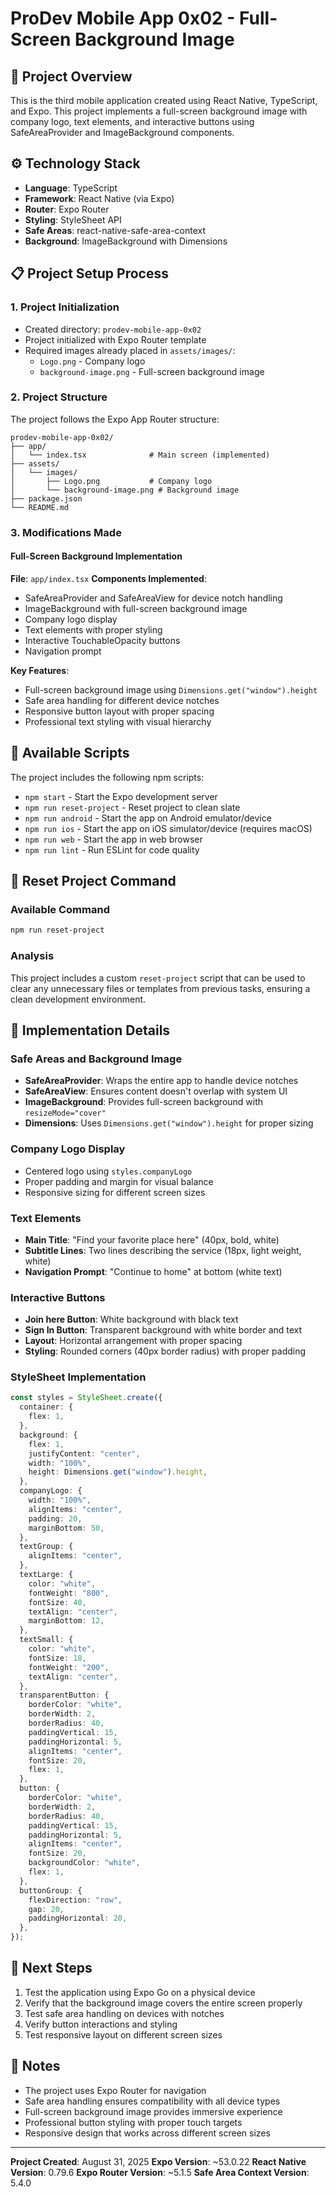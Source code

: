 # ProDev Mobile App 0x02 - Full-Screen Background Image

## 🎯 Project Overview
This is the third mobile application created using React Native, TypeScript, and Expo. This project implements a full-screen background image with company logo, text elements, and interactive buttons using SafeAreaProvider and ImageBackground components.

## ⚙️ Technology Stack
- **Language**: TypeScript
- **Framework**: React Native (via Expo)
- **Router**: Expo Router
- **Styling**: StyleSheet API
- **Safe Areas**: react-native-safe-area-context
- **Background**: ImageBackground with Dimensions

## 📋 Project Setup Process

### 1. Project Initialization
- Created directory: `prodev-mobile-app-0x02`
- Project initialized with Expo Router template
- Required images already placed in `assets/images/`:
  - `Logo.png` - Company logo
  - `background-image.png` - Full-screen background image

### 2. Project Structure
The project follows the Expo App Router structure:
```
prodev-mobile-app-0x02/
├── app/
│   └── index.tsx              # Main screen (implemented)
├── assets/
│   └── images/
│       ├── Logo.png           # Company logo
│       └── background-image.png # Background image
├── package.json
└── README.md
```

### 3. Modifications Made

#### Full-Screen Background Implementation
**File**: `app/index.tsx`
**Components Implemented**:
- SafeAreaProvider and SafeAreaView for device notch handling
- ImageBackground with full-screen background image
- Company logo display
- Text elements with proper styling
- Interactive TouchableOpacity buttons
- Navigation prompt

**Key Features**:
- Full-screen background image using `Dimensions.get("window").height`
- Safe area handling for different device notches
- Responsive button layout with proper spacing
- Professional text styling with visual hierarchy

## 🔧 Available Scripts

The project includes the following npm scripts:
- `npm start` - Start the Expo development server
- `npm run reset-project` - Reset project to clean slate
- `npm run android` - Start the app on Android emulator/device
- `npm run ios` - Start the app on iOS simulator/device (requires macOS)
- `npm run web` - Start the app in web browser
- `npm run lint` - Run ESLint for code quality

## 🚨 Reset Project Command

### Available Command
```bash
npm run reset-project
```

### Analysis
This project includes a custom `reset-project` script that can be used to clear any unnecessary files or templates from previous tasks, ensuring a clean development environment.

## 📱 Implementation Details

### Safe Areas and Background Image
- **SafeAreaProvider**: Wraps the entire app to handle device notches
- **SafeAreaView**: Ensures content doesn't overlap with system UI
- **ImageBackground**: Provides full-screen background with `resizeMode="cover"`
- **Dimensions**: Uses `Dimensions.get("window").height` for proper sizing

### Company Logo Display
- Centered logo using `styles.companyLogo`
- Proper padding and margin for visual balance
- Responsive sizing for different screen sizes

### Text Elements
- **Main Title**: "Find your favorite place here" (40px, bold, white)
- **Subtitle Lines**: Two lines describing the service (18px, light weight, white)
- **Navigation Prompt**: "Continue to home" at bottom (white text)

### Interactive Buttons
- **Join here Button**: White background with black text
- **Sign In Button**: Transparent background with white border and text
- **Layout**: Horizontal arrangement with proper spacing
- **Styling**: Rounded corners (40px border radius) with proper padding

### StyleSheet Implementation
```typescript
const styles = StyleSheet.create({
  container: {
    flex: 1,
  },
  background: {
    flex: 1,
    justifyContent: "center",
    width: "100%",
    height: Dimensions.get("window").height,
  },
  companyLogo: {
    width: "100%",
    alignItems: "center",
    padding: 20,
    marginBottom: 50,
  },
  textGroup: {
    alignItems: "center",
  },
  textLarge: {
    color: "white",
    fontWeight: "800",
    fontSize: 40,
    textAlign: "center",
    marginBottom: 12,
  },
  textSmall: {
    color: "white",
    fontSize: 18,
    fontWeight: "200",
    textAlign: "center",
  },
  transparentButton: {
    borderColor: "white",
    borderWidth: 2,
    borderRadius: 40,
    paddingVertical: 15,
    paddingHorizontal: 5,
    alignItems: "center",
    fontSize: 20,
    flex: 1,
  },
  button: {
    borderColor: "white",
    borderWidth: 2,
    borderRadius: 40,
    paddingVertical: 15,
    paddingHorizontal: 5,
    alignItems: "center",
    fontSize: 20,
    backgroundColor: "white",
    flex: 1,
  },
  buttonGroup: {
    flexDirection: "row",
    gap: 20,
    paddingHorizontal: 20,
  },
});
```

## 🎯 Next Steps
1. Test the application using Expo Go on a physical device
2. Verify that the background image covers the entire screen properly
3. Test safe area handling on devices with notches
4. Verify button interactions and styling
5. Test responsive layout on different screen sizes

## 📝 Notes
- The project uses Expo Router for navigation
- Safe area handling ensures compatibility with all device types
- Full-screen background image provides immersive experience
- Professional button styling with proper touch targets
- Responsive design that works across different screen sizes

---
**Project Created**: August 31, 2025
**Expo Version**: ~53.0.22
**React Native Version**: 0.79.6
**Expo Router Version**: ~5.1.5
**Safe Area Context Version**: 5.4.0
